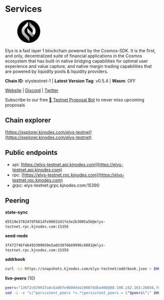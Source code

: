 # Services

<figure><img src="https://raw.githubusercontent.com/kj89/cosmos-images/main/logos/elys.png" alt=""><figcaption></figcaption></figure>

Elys is a fast layer 1 blockchain powered by the Cosmos-SDK.  It is the first, and only, decentralized suite of financial  applications in the Cosmos ecosystem that has built-in native  bridging capabilities for optimal user experience and value  capture, and native margin trading capabilities that are  powered by liquidity pools & liquidity providers.

**Chain ID**: elystestnet-1 | **Latest Version Tag**: v0.5.4 | **Wasm**: OFF

[Website](https://elys.network) | [Discord](https://discord.gg/R9Gr6Vh7vC) | [Twitter](https://twitter.com/elys_network)



Subscribe to our free [🤖 Testnet Proposal Bot](https://t.me/kjnodes_testnet_proposal_bot) to never miss upcoming proposals


## Chain explorer
[https://explorer.kjnodes.com/elys-testnet](https://explorer.kjnodes.com/elys-testnet)

## Public endpoints

* api: [https://elys-testnet.api.kjnodes.com](https://elys-testnet.api.kjnodes.com)
* rpc: [https://elys-testnet.rpc.kjnodes.com](https://elys-testnet.rpc.kjnodes.com)
* grpc: elys-testnet.grpc.kjnodes.com:15390

## Peering

**state-sync**

```text
d5519e378247dfb61dfe90652d1fe3e2b3005a5b@elys-testnet.rpc.kjnodes.com:15356
```

**seed-node**

```text
3f472746f46493309650e5a033076689996c8881@elys-testnet.rpc.kjnodes.com:15359
```

**addrbook**
```bash
curl -Ls https://snapshots.kjnodes.com/elys-testnet/addrbook.json > $HOME/.elys/config/addrbook.json
```

**live-peers** (10)
```bash
peers="136f2c639937adc6a06fe9b004da19087ddba466@88.198.242.163:26656,fec2dfd0a7e0e174e90755eb60c750f5ccc43b40@199.175.98.115:53656,fed5ba77a69a4e75f44588f794999e9ca0c6b440@45.67.217.22:21956,147683d8ae2c34281fc73d6a9f6cedd5f28a15ed@185.216.203.176:21956,55b38f49cf89235b7e193b1c9880a8e77316f6a6@167.235.7.34:57656,89c4d6fa66c4e4517742e564cd6ba1532496fd43@65.108.108.52:32656,9e456e22da0930be2761123b7036e386a3247647@57.128.110.141:26656,3d5e561dfdc0922d5b05f7616cf9a31d4fd17121@65.21.232.160:21956,8851667ffc0b35d3a993fce617fd7a1a736729ad@65.21.126.180:30656,d5519e378247dfb61dfe90652d1fe3e2b3005a5b@65.109.68.190:15356"
sed -i -e "s|^persistent_peers *=.*|persistent_peers = \"$peers\"|" $HOME/.elys/config/config.toml
```
